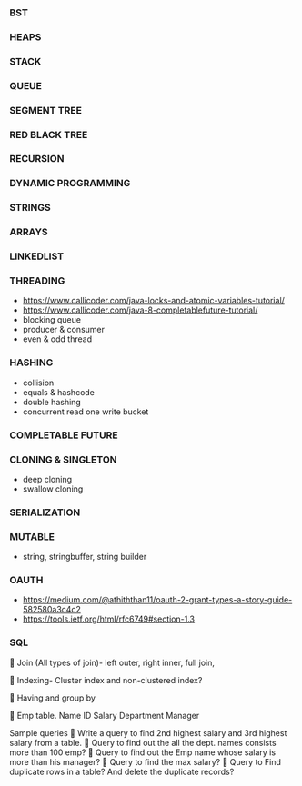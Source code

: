 ### BST
### HEAPS
### STACK
### QUEUE
### SEGMENT TREE
### RED BLACK TREE
### RECURSION
### DYNAMIC PROGRAMMING
### STRINGS
### ARRAYS
### LINKEDLIST
### THREADING
* https://www.callicoder.com/java-locks-and-atomic-variables-tutorial/
* https://www.callicoder.com/java-8-completablefuture-tutorial/
* blocking queue
* producer & consumer
* even & odd thread

### HASHING
* collision
* equals & hashcode
* double hashing
* concurrent read one write bucket

### COMPLETABLE FUTURE

### CLONING & SINGLETON
* deep cloning
* swallow cloning

### SERIALIZATION

### MUTABLE
* string, stringbuffer, string builder

### OAUTH
* https://medium.com/@athiththan11/oauth-2-grant-types-a-story-guide-582580a3c4c2
* https://tools.ietf.org/html/rfc6749#section-1.3

### SQL

	Join (All types of join)- left outer, right inner, full join, 

	Indexing- Cluster index and non-clustered index?

	Having and group by

	Emp table.
Name	ID	Salary	Department	Manager
				
				

Sample queries
	Write a query to find 2nd highest salary and 3rd highest salary from a table.
	Query to find out the all the dept. names consists more than 100 emp?
	Query to find out the Emp name whose salary is more than his manager?
	Query to find the max salary?
	Query to Find duplicate rows in a table? And delete the duplicate records?

